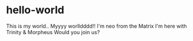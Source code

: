 # hello-world
This is my world.. Myyyy worlldddd!!
I'm neo from the Matrix
I'm here with Trinity & Morpheus
Would you join us?
